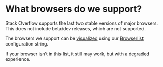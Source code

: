 # What browsers do we support?

Stack Overflow supports the last two stable versions of major browsers. This does not include beta/dev releases, which are not supported.

The browsers we support can be [visualized][1] using our [Browserlist][2] configuration string.

If your browser isn’t in this list, it still may work, but with a degraded experience.


  [1]: https://browserl.ist/?q=last+2+versions%2C+not+dead%2C+not+ie+%3E+0%2C+not+op_mini+all%2C+not+baidu+%3E+0%2C+not+and_ff+%3E+0%2C+not+and_qq+%3E+0%2C+not+kaios+%3E+0%2C+not+op_mob+%3E+0%2C+not+ie_mob+%3E+0%2C+not+and_uc+%3E+0%2C+not+Samsung+%3E+0%2C+not+Android+%3E+0
  [2]: https://github.com/browserslist/browserslist
